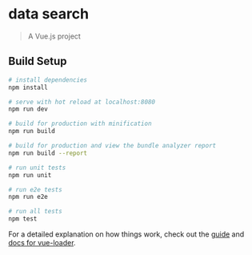 # data search

> A Vue.js project

## Build Setup

``` bash
# install dependencies
npm install

# serve with hot reload at localhost:8080
npm run dev

# build for production with minification
npm run build

# build for production and view the bundle analyzer report
npm run build --report

# run unit tests
npm run unit

# run e2e tests
npm run e2e

# run all tests
npm test
```

For a detailed explanation on how things work, check out the [guide](http://vuejs-templates.github.io/webpack/) and [docs for vue-loader](http://vuejs.github.io/vue-loader).


<!DOCTYPE html>
<html>
<head>
	<title>test</title>
	<meta charset="utf-8" />
	<style type="text/css">
		html, body, .container {
			height: 100%;
		}

		body, p {
			margin: 0;
		}

		input, button {
			outline: none;
			padding: 0;
			border: 0;
		}
	</style>
	<style type="text/css">
		.top-link {
			position: absolute;
			right: 0;
			margin-top: 20px;
			font-size: 0;
		}

		.top-link a {
			display: inline-block;
			height: 24px;
			line-height: 24px;
			margin: 0 10px;
			font-weight: 700;
			font-size: 13px;
			color: #333333;
		}

		.top-link a:last-child {
			text-decoration: none;
			padding: 0 4px;
		    background-color: #38f;
		    font-weight: normal;
		    color: #ffffff;
		}

		.main, .qrcode, footer {
			text-align: center;
		}

		.main {
			position: relative;
			top: 170px;
		}

		.logo {
			font-size: 0;
		}

		.search {
			margin-top: 22px;
		}

		.search input[type=text] {
			width: 540px;
			height: 36px;
			line-height: 36px;
			padding-left: 10px;
			vertical-align: 1px;
			border: 1px solid #b6b6b6;
			border-right: 0;
			box-sizing: border-box;
		}

		.search input[type=submit] {
			width: 100px;
			line-height: 36px;
			background-color: #3385ff;
			font-size: 15px;
			color: #ffffff;
			cursor: pointer;
		}

		.qrcode {
			width: 100%;
			position: absolute;
			bottom: 132px;
		}

		.qrcode .img {
			display: inline-block;
			padding: 5px;
			border: 1px solid #f3f3f3;
			font-size: 0;
		}

		.qrcode .title {
			color: #333333;
    		font-size: 16px;
    		line-height: 32px;
    		letter-spacing: 3px;
		}

		.qrcode .sub-title {
			color: #999999;
    		font-size: 14px;
    		line-height: 14px;
    		font-weight: 300;
		}

		footer {
			width: 100%;
			position: absolute;
			bottom: 51px;
		}

		.footer {
			display: inline-block;
			font-size: 12px;
		}

		.footer nav {
			line-height: 22px;
		}

		.footer a {
			margin-left: 25px;
			color: #999999;
		}

		.footer a:first-child {
			margin-left: 0;
		}

		.footer p {
			color: #999999;
		}
	</style>
</head>
<body>
	<div class="container">
		<nav class="top-link">
			<a href="">新闻</a>
			<a href="">hao123</a>
			<a href="">地图</a>
			<a href="">视频</a>
			<a href="">贴吧</a>
			<a href="">学术</a>
			<a href="">登录</a>
			<a href="">设置</a>
			<a href="">更多产品</a>
		</nav>
		<div class="main">
			<div class="logo"><img width="270" src="bd_logo1.png" /></div>
			<div class="search"><input type="text" value="" /><input type="submit" value="百度一下" /></div>
		</div>
		<div class="qrcode">
			<div class="img"><img width="106" src="qrcode.png" /></div>
			<p class="title">下载百度APP</p>
			<p class="sub-title">有事搜一搜  没事看一看</p>
		</div>
		<footer>
			<div class="footer">
				<nav>
				<a href="">把百度设为主页</a>
				<a href="">关于百度</a>
				<a href="">About  Baidu</a>
				<a href="">百度推广</a>
			</nav>
			<p>©2019 Baidu 使用百度前必读 意见反馈 京ICP证030173号京公网安备11000002000001号</p>
			</div>
		</footer>
	</div>
</body>
</html>

----------------------------------------------------------------------------------------------------------------------------------------
# JavaScript 中的相等性判断

- 非严格相等比较 (==)

- 严格相等比较 (===)

- Object.is() 方法判断两个值是否是相同的值。
```
Object.is(value1, value2); // return true or false
```
----------------------------------------------------------------------------------------------------------------------------------------
vim /etc/bash.bashrc

alias // 查看alias命令列表

alias ll='ls -l' // 添加单条alias
unalias ll  // 取消单条alias

source /etc/bash/bashrc  // 执行保存
----------------------------------------------------------------------------------------------------------------------------------------
/**
 * Adds some values.
 *
 * @func
 * @category Math
 * @param {Number}
 * @return {Number}
 * @example
 *
 *      add(1, 2, 3, 4); // 10
 *      add(36, 42);     // 78
 *      add(1);          // 1
 *      add();           // 0
 */

function add() {
	var array = [].slice.call(arguments);
	var result = array.reduce(function(prev, curr) {
		return prev + curr;
	}, 0);

	return result;
}
